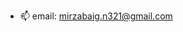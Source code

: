 
- 📫 email: mirzabaig.n321@gmail.com

<!---
MirzaMohammadBaig/MirzaMohammadBaig is a ✨ special ✨ repository because its `README.md` (this file) appears on your GitHub profile.
You can click the Preview link to take a look at your changes.
--->
